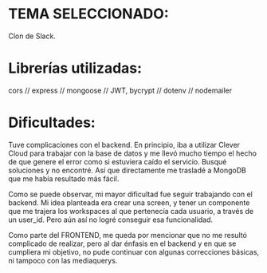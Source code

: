 # TEMA SELECCIONADO:
Clon de Slack.

# Librerías utilizadas:
cors // express // mongoose // JWT, bycrypt // dotenv // nodemailer

# Dificultades:
Tuve complicaciones con el backend. En principio, iba a utilizar Clever Cloud para trabajar con la base de datos y me llevó mucho tiempo el hecho de que genere el error como si estuviera caído el servicio. Busqué soluciones y no encontré. 
Así que directamente me trasladé a MongoDB que me había resultado más fácil. 

Como se puede observar, mi mayor dificultad fue seguir trabajando con el backend. 
Mi idea planteada era crear una screen, y tener un componente que me trajera los workspaces al que pertenecía cada usuario, a través de un user_id. Pero aún así no logré conseguir esa funcionalidad. 

Como parte del FRONTEND, me queda por mencionar que no me resultó complicado de realizar, pero al dar énfasis en el backend y en que se cumpliera mi objetivo, no pude continuar con algunas correcciones básicas, ni tampoco con las mediaquerys. 
